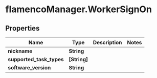# flamencoManager.WorkerSignOn

## Properties

Name | Type | Description | Notes
------------ | ------------- | ------------- | -------------
**nickname** | **String** |  | 
**supported_task_types** | **[String]** |  | 
**software_version** | **String** |  | 


